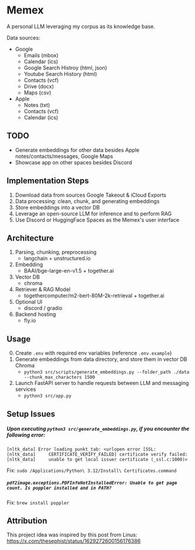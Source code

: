 # Memex

A personal LLM leveraging my corpus as its knowledge base.

Data sources:
- Google
    - Emails (mbox)
    - Calendar (ics)
    - Google Search Histroy (html, json)
    - Youtube Search History (html)
    - Contacts (vcf)
    - Drive (docx)
    - Maps (csv)
- Apple
    - Notes (txt)
    - Contacts (vcf)
    - Calendar (ics)


## TODO
- Generate embeddings for other data besides Apple notes/contacts/messages, Google Maps
- Showcase app on other spaces besides Discord


## Implementation Steps

1. Download data from sources Google Takeout & iCloud Exports
2. Data processing: clean, chunk, and generating embeddings
3. Store embeddings into a vector DB
4. Leverage an open-source LLM for inference and to perform RAG
5. Use Discord or HuggingFace Spaces as the Memex's user interface


## Architecture

1. Parsing, chunking, preprocessing
    - langchain + unstructured.io
2. Embedding
    - BAAI/bge-large-en-v1.5 + together.ai
3. Vector DB
    - chroma
4. Retriever & RAG Model
    - togethercomputer/m2-bert-80M-2k-retrieval + together.ai
5. Optional UI
    - discord / gradio
6. Backend hosting
    - fly.io


## Usage

0. Create `.env` with required env variables (reference `.env.example`)
1. Generate embeddings from data directory, and store them in vector DB Chroma
    - `python3 src/scripts/generate_embeddings.py --folder_path ./data --chunk_max_characters 1500`
2. Launch FastAPI server to handle requests between LLM and messaging services
    - `python3 src/app.py`


## Setup Issues

##### Upon executing `python3 src/generate_embeddings.py`, if you encounter the following error:
```
[nltk_data] Error loading punkt_tab: <urlopen error [SSL:
[nltk_data]     CERTIFICATE_VERIFY_FAILED] certificate verify failed:
[nltk_data]     unable to get local issuer certificate (_ssl.c:1000)>
```

Fix: `sudo /Applications/Python\ 3.12/Install\ Certificates.command`


##### `pdf2image.exceptions.PDFInfoNotInstalledError: Unable to get page count. Is poppler installed and in PATH?`

Fix: `brew install poppler`


## Attribution

This project idea was inspired by this post from Linus: https://x.com/thesephist/status/1629272600156176386
